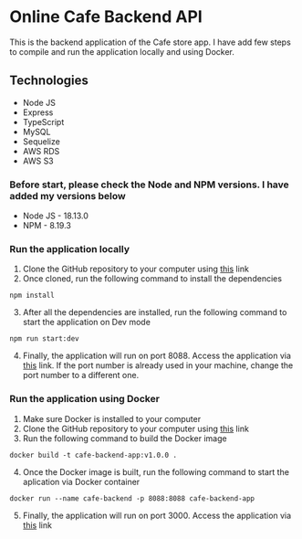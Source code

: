 # Online Cafe Backend API

This is the backend application of the Cafe store app. I have add few steps to compile and run the application locally and using Docker.

## Technologies

- Node JS
- Express
- TypeScript
- MySQL
- Sequelize
- AWS RDS
- AWS S3

### Before start, please check the Node and NPM versions. I have added my versions below

- Node JS - 18.13.0
- NPM - 8.19.3

### Run the application locally

1. Clone the GitHub repository to your computer using [this](https://github.com/rusiruavb/cafe-backend.git) link
2. Once cloned, run the following command to install the dependencies

```
npm install
```

3. After all the dependencies are installed, run the following command to start the application on Dev mode

```
npm run start:dev
```

4. Finally, the application will run on port 8088. Access the application via [this](http://localhost:8088) link. If the port number is already used in your machine, change the port number to a different one.

### Run the application using Docker

1. Make sure Docker is installed to your computer
2. Clone the GitHub repository to your computer using [this](https://github.com/rusiruavb/cafe-backend.git) link
3. Run the following command to build the Docker image

```
docker build -t cafe-backend-app:v1.0.0 .
```

4. Once the Docker image is built, run the following command to start the aplication via Docker container

```
docker run --name cafe-backend -p 8088:8088 cafe-backend-app
```

5. Finally, the application will run on port 3000. Access the application via [this](http://localhost:8088) link
